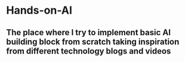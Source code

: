 # Hands-on-AI
## The place where I try to implement basic AI building block from scratch taking inspiration from different technology blogs and videos
